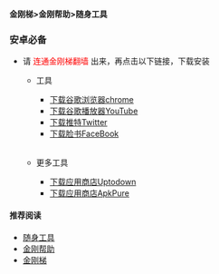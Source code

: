 #### 金刚梯>金刚帮助>随身工具
### 安卓必备
- 请<font color="Red"> 连通金刚梯翻墙 </font>出来，再点击以下链接，下载安装
  - 工具
    - [下载谷歌浏览器chrome](https://a2zitpro.github.io/web/downloadchrome_b)
    - [下载谷歌播放器YouTube](https://a2zitpro.github.io/web/downloadyoutubeapp_b)
    - [下载推特Twitter](https://a2zitpro.github.io/web/downloadtwitterapp_b)
    - [下载脸书FaceBook](https://a2zitpro.github.io/web/downloadfacebookapp_b)<br><br>

  - 更多工具
    - [下载应用商店Uptodown](https://uptodown-android.cn.uptodown.com/android/download)
    - [下载应用商店ApkPure](https://m.apkpure.com/apkpure/com.apkpure.aegon/download?from=aegon_m)

#### 推荐阅读

- [随身工具](https://a2zitpro.github.io/web/list_carryontools)
- [金刚帮助](https://a2zitpro.github.io/web/list_helpkkvpn)
- [金刚梯](https://a2zitpro.github.io/web/dlb)
